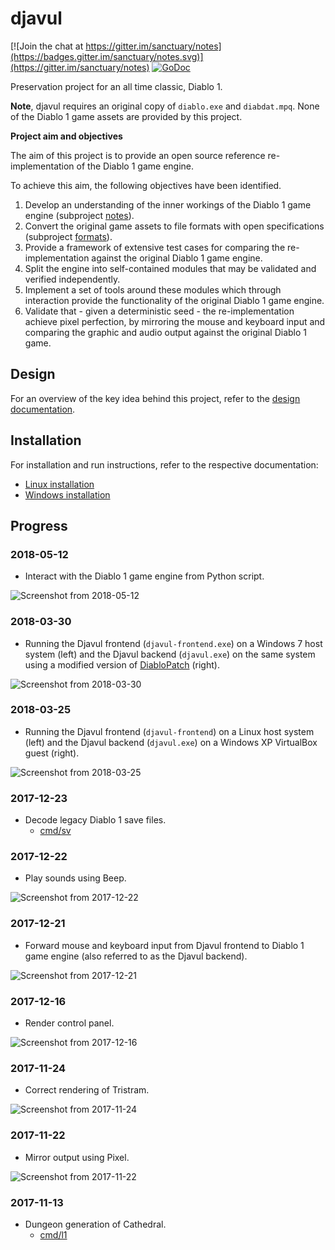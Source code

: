 # djavul

[![Join the chat at https://gitter.im/sanctuary/notes](https://badges.gitter.im/sanctuary/notes.svg)](https://gitter.im/sanctuary/notes)
[![GoDoc](https://godoc.org/github.com/sanctuary/djavul?status.svg)](https://godoc.org/github.com/sanctuary/djavul)

Preservation project for an all time classic, Diablo 1.

**Note**, djavul requires an original copy of `diablo.exe` and `diabdat.mpq`. None of the Diablo 1 game assets are provided by this project.

**Project aim and objectives**

The aim of this project is to provide an open source reference re-implementation of the Diablo 1 game engine.

To achieve this aim, the following objectives have been identified.

1. Develop an understanding of the inner workings of the Diablo 1 game engine (subproject [notes](https://github.com/sanctuary/notes)).
2. Convert the original game assets to file formats with open specifications (subproject [formats](https://github.com/sanctuary/formats)).
3. Provide a framework of extensive test cases for comparing the re-implementation against the original Diablo 1 game engine.
4. Split the engine into self-contained modules that may be validated and verified independently.
5. Implement a set of tools around these modules which through interaction provide the functionality of the original Diablo 1 game engine.
6. Validate that - given a deterministic seed - the re-implementation achieve pixel perfection, by mirroring the mouse and keyboard input and comparing the graphic and audio output against the original Diablo 1 game.

## Design

For an overview of the key idea behind this project, refer to the [design documentation](DESIGN.md).

## Installation

For installation and run instructions, refer to the respective documentation:

* [Linux installation](INSTALL_linux.md)
* [Windows installation](INSTALL_windows.md)

## Progress

### 2018-05-12

* Interact with the Diablo 1 game engine from Python script.

![Screenshot from 2018-05-12](https://github.com/sanctuary/graphics/blob/master/djavul/screenshot_2018-05-12.png)

### 2018-03-30

* Running the Djavul frontend (`djavul-frontend.exe`) on a Windows 7 host system (left) and the Djavul backend (`djavul.exe`) on the same system using a modified version of [DiabloPatch](http://diablopat.ch/) (right).

![Screenshot from 2018-03-30](https://github.com/sanctuary/graphics/blob/master/djavul/screenshot_2018-03-30.png)

### 2018-03-25

* Running the Djavul frontend (`djavul-frontend`) on a Linux host system (left) and the Djavul backend (`djavul.exe`) on a Windows XP VirtualBox guest (right).

![Screenshot from 2018-03-25](https://github.com/sanctuary/graphics/blob/master/djavul/screenshot_2018-03-25.png)

### 2017-12-23

* Decode legacy Diablo 1 save files.
    - [cmd/sv](cmd/sv)

### 2017-12-22

* Play sounds using Beep.

![Screenshot from 2017-12-22](https://github.com/sanctuary/graphics/blob/master/djavul/screenshot_2017-12-22.png)

### 2017-12-21

* Forward mouse and keyboard input from Djavul frontend to Diablo 1 game engine (also referred to as the Djavul backend).

![Screenshot from 2017-12-21](https://github.com/sanctuary/graphics/blob/master/djavul/screenshot_2017-12-21.png)

### 2017-12-16

* Render control panel.

![Screenshot from 2017-12-16](https://github.com/sanctuary/graphics/blob/master/djavul/screenshot_2017-12-16.png)

### 2017-11-24

* Correct rendering of Tristram.

![Screenshot from 2017-11-24](https://github.com/sanctuary/graphics/blob/master/djavul/screenshot_2017-11-24.png)

### 2017-11-22

* Mirror output using Pixel.

![Screenshot from 2017-11-22](https://github.com/sanctuary/graphics/blob/master/djavul/screenshot_2017-11-22.png)

### 2017-11-13

* Dungeon generation of Cathedral.
    - [cmd/l1](cmd/l1)
